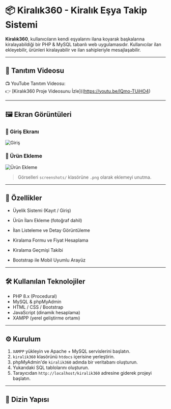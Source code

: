 # 📦 Kiralık360 - Kiralık Eşya Takip Sistemi

**Kiralık360**, kullanıcıların kendi eşyalarını ilana koyarak başkalarına kiralayabildiği bir PHP & MySQL tabanlı web uygulamasıdır. Kullanıcılar ilan ekleyebilir, ürünleri kiralayabilir ve ilan sahipleriyle mesajlaşabilir.

---

## 🎥 Tanıtım Videosu

📺 YouTube Tanıtım Videosu:  
👉 [Kiralık360 Proje Videosunu İzle]((https://youtu.be/lQmo-TUiHO4)

---

## 🖼️ Ekran Görüntüleri

### 🔐 Giriş Ekranı
![Giriş](screenshots/giris.png)

### 📝 Ürün Ekleme
![Ürün Ekleme](screenshots/urunekleme.png)







> Görselleri `screenshots/` klasörüne `.png` olarak eklemeyi unutma.

---

## 🚀 Özellikler

- Üyelik Sistemi (Kayıt / Giriş)
- Ürün İlanı Ekleme (fotoğraf dahil)
- İlan Listeleme ve Detay Görüntüleme
- Kiralama Formu ve Fiyat Hesaplama
- Kiralama Geçmişi Takibi

- Bootstrap ile Mobil Uyumlu Arayüz

---

## 🛠️ Kullanılan Teknolojiler

- PHP 8.x (Procedural)
- MySQL & phpMyAdmin
- HTML / CSS / Bootstrap
- JavaScript (dinamik hesaplama)
- XAMPP (yerel geliştirme ortamı)

---

## ⚙️ Kurulum

1. `XAMPP` yükleyin ve Apache + MySQL servislerini başlatın.
2. `kiralik360` klasörünü `htdocs` içerisine yerleştirin.
3. phpMyAdmin'de `kiralik360` adında bir veritabanı oluşturun.
4. Yukarıdaki SQL tablolarını oluşturun.
5. Tarayıcıdan `http://localhost/kiralik360` adresine giderek projeyi başlatın.

---

## 📂 Dizin Yapısı


